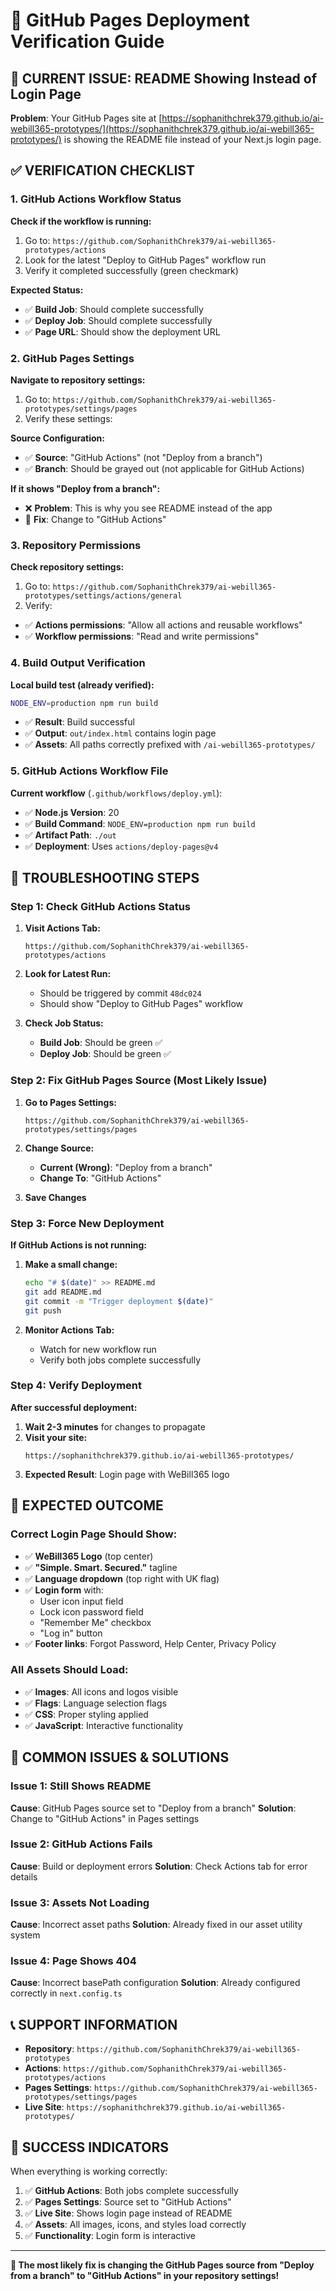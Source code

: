 # 🚀 GitHub Pages Deployment Verification Guide

## 🎯 **CURRENT ISSUE: README Showing Instead of Login Page**

**Problem**: Your GitHub Pages site at [https://sophanithchrek379.github.io/ai-webill365-prototypes/](https://sophanithchrek379.github.io/ai-webill365-prototypes/) is showing the README file instead of your Next.js login page.

## ✅ **VERIFICATION CHECKLIST**

### **1. GitHub Actions Workflow Status**

**Check if the workflow is running:**

1. Go to: `https://github.com/SophanithChrek379/ai-webill365-prototypes/actions`
2. Look for the latest "Deploy to GitHub Pages" workflow run
3. Verify it completed successfully (green checkmark)

**Expected Status:**

- ✅ **Build Job**: Should complete successfully
- ✅ **Deploy Job**: Should complete successfully
- ✅ **Page URL**: Should show the deployment URL

### **2. GitHub Pages Settings**

**Navigate to repository settings:**

1. Go to: `https://github.com/SophanithChrek379/ai-webill365-prototypes/settings/pages`
2. Verify these settings:

**Source Configuration:**

- ✅ **Source**: "GitHub Actions" (not "Deploy from a branch")
- ✅ **Branch**: Should be grayed out (not applicable for GitHub Actions)

**If it shows "Deploy from a branch":**

- ❌ **Problem**: This is why you see README instead of the app
- 🔧 **Fix**: Change to "GitHub Actions"

### **3. Repository Permissions**

**Check repository settings:**

1. Go to: `https://github.com/SophanithChrek379/ai-webill365-prototypes/settings/actions/general`
2. Verify:

- ✅ **Actions permissions**: "Allow all actions and reusable workflows"
- ✅ **Workflow permissions**: "Read and write permissions"

### **4. Build Output Verification**

**Local build test (already verified):**

```bash
NODE_ENV=production npm run build
```

- ✅ **Result**: Build successful
- ✅ **Output**: `out/index.html` contains login page
- ✅ **Assets**: All paths correctly prefixed with `/ai-webill365-prototypes/`

### **5. GitHub Actions Workflow File**

**Current workflow** (`.github/workflows/deploy.yml`):

- ✅ **Node.js Version**: 20
- ✅ **Build Command**: `NODE_ENV=production npm run build`
- ✅ **Artifact Path**: `./out`
- ✅ **Deployment**: Uses `actions/deploy-pages@v4`

## 🔧 **TROUBLESHOOTING STEPS**

### **Step 1: Check GitHub Actions Status**

1. **Visit Actions Tab:**

   ```
   https://github.com/SophanithChrek379/ai-webill365-prototypes/actions
   ```

2. **Look for Latest Run:**

   - Should be triggered by commit `48dc024`
   - Should show "Deploy to GitHub Pages" workflow

3. **Check Job Status:**
   - **Build Job**: Should be green ✅
   - **Deploy Job**: Should be green ✅

### **Step 2: Fix GitHub Pages Source (Most Likely Issue)**

1. **Go to Pages Settings:**

   ```
   https://github.com/SophanithChrek379/ai-webill365-prototypes/settings/pages
   ```

2. **Change Source:**

   - **Current (Wrong)**: "Deploy from a branch"
   - **Change To**: "GitHub Actions"

3. **Save Changes**

### **Step 3: Force New Deployment**

**If GitHub Actions is not running:**

1. **Make a small change:**

   ```bash
   echo "# $(date)" >> README.md
   git add README.md
   git commit -m "Trigger deployment $(date)"
   git push
   ```

2. **Monitor Actions Tab:**
   - Watch for new workflow run
   - Verify both jobs complete successfully

### **Step 4: Verify Deployment**

**After successful deployment:**

1. **Wait 2-3 minutes** for changes to propagate
2. **Visit your site:**
   ```
   https://sophanithchrek379.github.io/ai-webill365-prototypes/
   ```
3. **Expected Result**: Login page with WeBill365 logo

## 🎯 **EXPECTED OUTCOME**

### **Correct Login Page Should Show:**

- ✅ **WeBill365 Logo** (top center)
- ✅ **"Simple. Smart. Secured."** tagline
- ✅ **Language dropdown** (top right with UK flag)
- ✅ **Login form** with:
  - User icon input field
  - Lock icon password field
  - "Remember Me" checkbox
  - "Log in" button
- ✅ **Footer links**: Forgot Password, Help Center, Privacy Policy

### **All Assets Should Load:**

- ✅ **Images**: All icons and logos visible
- ✅ **Flags**: Language selection flags
- ✅ **CSS**: Proper styling applied
- ✅ **JavaScript**: Interactive functionality

## 🚨 **COMMON ISSUES & SOLUTIONS**

### **Issue 1: Still Shows README**

**Cause**: GitHub Pages source set to "Deploy from a branch"
**Solution**: Change to "GitHub Actions" in Pages settings

### **Issue 2: GitHub Actions Fails**

**Cause**: Build or deployment errors
**Solution**: Check Actions tab for error details

### **Issue 3: Assets Not Loading**

**Cause**: Incorrect asset paths
**Solution**: Already fixed in our asset utility system

### **Issue 4: Page Shows 404**

**Cause**: Incorrect basePath configuration
**Solution**: Already configured correctly in `next.config.ts`

## 📞 **SUPPORT INFORMATION**

- **Repository**: `https://github.com/SophanithChrek379/ai-webill365-prototypes`
- **Actions**: `https://github.com/SophanithChrek379/ai-webill365-prototypes/actions`
- **Pages Settings**: `https://github.com/SophanithChrek379/ai-webill365-prototypes/settings/pages`
- **Live Site**: `https://sophanithchrek379.github.io/ai-webill365-prototypes/`

## 🎉 **SUCCESS INDICATORS**

When everything is working correctly:

1. ✅ **GitHub Actions**: Both jobs complete successfully
2. ✅ **Pages Settings**: Source set to "GitHub Actions"
3. ✅ **Live Site**: Shows login page instead of README
4. ✅ **Assets**: All images, icons, and styles load correctly
5. ✅ **Functionality**: Login form is interactive

---

**🎯 The most likely fix is changing the GitHub Pages source from "Deploy from a branch" to "GitHub Actions" in your repository settings!**
